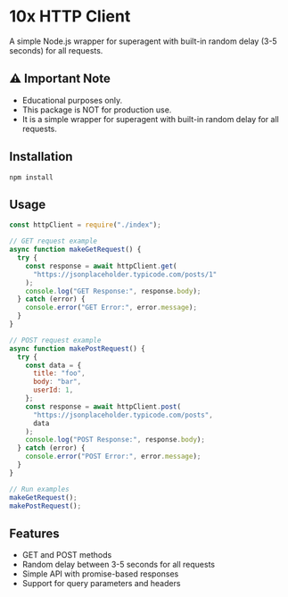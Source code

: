 # 10x HTTP Client

A simple Node.js wrapper for superagent with built-in random delay (3-5 seconds) for all requests.

## ⚠ Important Note

- Educational purposes only.
- This package is NOT for production use.
- It is a simple wrapper for superagent with built-in random delay for all requests.

## Installation

```
npm install
```

## Usage

```javascript
const httpClient = require("./index");

// GET request example
async function makeGetRequest() {
  try {
    const response = await httpClient.get(
      "https://jsonplaceholder.typicode.com/posts/1"
    );
    console.log("GET Response:", response.body);
  } catch (error) {
    console.error("GET Error:", error.message);
  }
}

// POST request example
async function makePostRequest() {
  try {
    const data = {
      title: "foo",
      body: "bar",
      userId: 1,
    };
    const response = await httpClient.post(
      "https://jsonplaceholder.typicode.com/posts",
      data
    );
    console.log("POST Response:", response.body);
  } catch (error) {
    console.error("POST Error:", error.message);
  }
}

// Run examples
makeGetRequest();
makePostRequest();
```

## Features

- GET and POST methods
- Random delay between 3-5 seconds for all requests
- Simple API with promise-based responses
- Support for query parameters and headers
